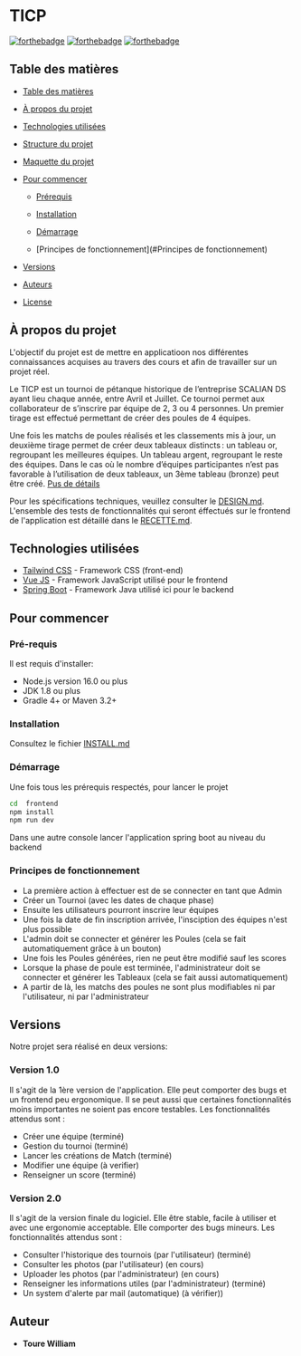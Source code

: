 # TICP

[![forthebadge](http://forthebadge.com/images/badges/built-with-love.svg)](http://forthebadge.com) [![forthebadge](https://forthebadge.com/images/badges/made-with-java.svg)](https://forthebadge.com) [![forthebadge](https://forthebadge.com/images/badges/made-with-javascript.svg)](https://forthebadge.com)
<!-- Table des matières -->
## Table des matières

- [Table des matières](#table-des-matières)

- [À propos du projet](#à-propos-du-projet)

- [Technologies utilisées](#technologies-utilisées)

- [Structure du projet](./DESIGN.md)

- [Maquette du projet](./DESIGN.md#maquette)

- [Pour commencer](#pour-commencer)

  - [Prérequis](#pré-requis)

  - [Installation](#installation)

  - [Démarrage](#démarrage)

  - [Principes de fonctionnement](#Principes de fonctionnement)

- [Versions](#versions)

- [Auteurs](#auteurs)

- [License](#license)

## À propos du projet

L'objectif du projet est de mettre en applicatioon nos différentes connaissances acquises au travers des cours et afin de travailler sur un projet réel.  

Le TICP est un tournoi de pétanque historique de l’entreprise SCALIAN DS ayant lieu chaque année, entre Avril et Juillet. Ce tournoi permet aux collaborateur de s’inscrire par équipe de 2, 3 ou 4 personnes. Un premier tirage est effectué permettant de créer des poules de 4 équipes.

Une fois les matchs de poules réalisés et les classements mis à jour, un deuxième tirage permet de créer deux tableaux distincts : un tableau or, regroupant les meilleures équipes. Un tableau argent, regroupant le reste des équipes. Dans le cas où le nombre d’équipes participantes n’est pas favorable à l’utilisation de deux tableaux, un 3ème tableau (bronze) peut être créé. [Pus de détails](./cahier_charge_ticp.pdf)

Pour les spécifications techniques, veuillez consulter le [DESIGN.md](DESIGN.md).
L'ensemble des tests de fonctionnalités qui seront éffectués sur le frontend de l'application est détaillé dans le [RECETTE.md](RECETTE.md).



## Technologies utilisées

* [Tailwind CSS](https://tailwindcss.com/) - Framework CSS (front-end)
* [Vue JS](https://vuejs.org/) - Framework JavaScript utilisé pour le frontend
* [Spring Boot](https://spring.io/projects/spring-boot) - Framework Java utilisé ici pour le backend


## Pour commencer

### Pré-requis

Il est requis d'installer:

- Node.js version 16.0 ou plus
- JDK 1.8 ou plus
- Gradle 4+ or Maven 3.2+



### Installation
Consultez le fichier [INSTALL.md](https://gitlab.istic.univ-rennes1.fr/wtraloutoure/ticp-backend/-/blob/main/INSTALL.md)

### Démarrage

Une fois tous les prérequis respectés, pour lancer le projet
```bash
cd  frontend
npm install
npm run dev
```
Dans une autre console lancer l'application spring boot au niveau du backend

### Principes de fonctionnement

- La première action à effectuer est de se connecter en tant que Admin
- Créer un Tournoi (avec les dates de chaque phase)
- Ensuite les utilisateurs pourront inscrire leur équipes
- Une fois la date de fin inscription arrivée, l'insciption des équipes n'est plus possible
- L'admin doit se connecter et générer les Poules (cela se fait automatiquement grâce à un bouton)
- Une fois les Poules générées, rien ne peut être modifié sauf les scores
- Lorsque la phase de poule est terminée, l'administrateur doit se connecter et générer les Tableaux (cela se fait aussi automatiquement)
- A partir de là, les matchs des poules ne sont plus modifiables ni par l'utilisateur, ni par l'administrateur

## Versions
Notre projet sera réalisé en deux versions:

### Version 1.0

Il s'agit de la 1ère version de l'application. Elle peut comporter des bugs et un frontend peu ergonomique. Il se peut aussi que certaines fonctionnalités moins importantes ne soient pas encore testables.
Les fonctionnalités attendus sont :

  - Créer une équipe (terminé)
  - Gestion du tournoi (terminé)
  - Lancer les créations de Match (terminé)
  - Modifier une équipe (à verifier)
  - Renseigner un score (terminé)

### Version 2.0
Il s'agit de la version finale du logiciel. Elle être stable, facile à utiliser et avec une ergonomie acceptable. Elle comporter des bugs mineurs. Les fonctionnalités attendus sont :

  - Consulter l'historique des tournois   (par l'utilisateur)      (terminé)
  - Consulter les photos                  (par l'utilisateur)      (en cours)
  - Uploader les photos                   (par l'administrateur)   (en cours)
  - Renseigner les informations utiles    (par l'administrateur)   (terminé)
  - Un system d'alerte par mail           (automatique)           (à vérifier))

## Auteur
* **Toure William**


